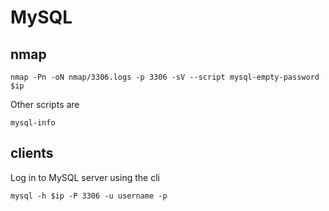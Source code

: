 # MySQL

## nmap

```shell
nmap -Pn -oN nmap/3306.logs -p 3306 -sV --script mysql-empty-password $ip
```

Other scripts are

```shell
mysql-info
```

## clients

Log in to MySQL server using the cli

```shell
mysql -h $ip -P 3306 -u username -p 
```
